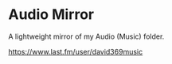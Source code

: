 # Audio Mirror
A lightweight mirror of my Audio (Music) folder.

https://www.last.fm/user/david369music
